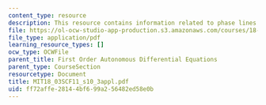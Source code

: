 ```yaml
---
content_type: resource
description: This resource contains information related to phase lines applet.
file: https://ol-ocw-studio-app-production.s3.amazonaws.com/courses/18-03sc-differential-equations-fall-2011/ff72affe28144bf699a256482ed58e0b_MIT18_03SCF11_s10_3appl.pdf
file_type: application/pdf
learning_resource_types: []
ocw_type: OCWFile
parent_title: First Order Autonomous Differential Equations
parent_type: CourseSection
resourcetype: Document
title: MIT18_03SCF11_s10_3appl.pdf
uid: ff72affe-2814-4bf6-99a2-56482ed58e0b
---
```

